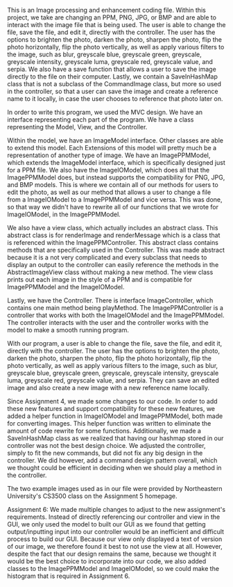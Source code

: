 This is an Image processing and enhancement coding file. Within this project, we take are
changing an PPM, PNG, JPG, or BMP and are able to interact with the image file that is being used. 
The user is able to change the file, save the file, and edit it, directly with the controller. The
user has the options to brighten the photo, darken the photo, sharpen the photo, 
flip the photo horizontally, flip the photo vertically, as well as apply various filters to the 
image, such as blur, greyscale blue, greyscale green, greyscale, greyscale intensity, 
greyscale luma, greyscale red, greyscale value, and serpia. We also have a save function that allows
a user to save the image directly to the file on their computer. Lastly, we contain a SaveInHashMap
class that is not a subclass of the CommandImage class, but more so used in the controller, so that
a user can save the image and create a reference name to it locally, in case the user chooses to
reference that photo later on. 

In order to write this program, we used the MVC design. We have an interface representing each
part of the program. We have a class representing the Model, View, and the Controller.

Within the model, we have an ImageModel interface. Other classes are able to extend this model. Each
Extensions of this model will pretty much be a representation of another type of image. We have
an ImagePPMModel, which extends the ImageModel interface, which is specifically designed just for
a PPM file. We also have the ImageIOModel, which does all that the ImagePPMModel does, but instead
supports the compatibility for PNG, JPG, and BMP models. This is where we contain all of our 
methods for users to edit the photo, as well as our method that allows a user to change a file from
a ImageIOModel to a ImagePPMModel and vice versa. This was done, so that way we didn't have to 
rewrite all of our functions that we wrote for ImageIOModel, in the ImagePPMModel. 

We also have a view class, which actually includes an abstract class. This abstract class is for
renderImage and renderMessage which is a class that is referenced within the ImagePPMController.
This abstract class contains methods that are specifically used in the Controller. This was made
abstract because it is a not very complicated and every subclass that needs to display an output to
the controller can easily reference the methods in the AbstractImageView class without making a new
method. The view class prints out each image in the style of a PPM and is compatible for 
ImagePPMModel and the ImageIOModel. 

Lastly, we have the Controller. There is interface ImageController, which contains one main method
being playMethod. The ImagePPMController is a controller that works with both the ImageIOModel
and the ImagePPMModel. The controller interacts with the user and the controller works with the
model to make a smooth running program.

With our program, a user is able to change the file, save the file, and edit it, directly with 
the controller. The user has the options to brighten the photo, darken the photo, sharpen the photo,
flip the photo horizontally, flip the photo vertically, as well as apply various filters to the
image, such as blur, greyscale blue, greyscale green, greyscale, greyscale intensity,
greyscale luma, greyscale red, greyscale value, and serpia. They can save an edited image and also 
create a new image with a new reference name locally. 

Since Assignment 4, we made some changes to our code. In order to add these new features and 
support compatibility for these new features, we added a helper function in ImageIOModel and 
ImagePPMModel, both made for converting images. This helper function was written to eliminate the
amount of code rewrite for some functions. Additionally, we made a SaveInHashMap class as we 
realized that having our hashmap stored in our controller was not the best design choice. We
adjusted the controller, simply to fit the new commands, but did not fix any big design in the 
controller. We did however, add a command design pattern overall, which we thought could be 
efficient in deciding when we should play a method in the controller. 

The two example images used as in our file were provided by Northeastern University's CS3500 class 
on the Assignment 5 homepage. 

Assignment 6: We made multiple changes to adjust to the new assignment's requirements. Instead of 
directly referencing our controller and view in the GUI, we only used the model to built our 
GUI as we found that getting output/inputting input into our controller would be an inefficient
and difficult process to build our GUI. Because our view only displayed a text of version of our
image, we therefore found it best to not use the view at all. However, despite the fact that our 
design remains the same, because we thought it would be the best choice to incorporate into our 
code, we also added classes to the ImagePPMModel and ImageIOModel, so we could make the histogram
that is required in Assignment 6. 